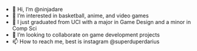 - 👋 Hi, I’m @ninjadare
- 👀 I’m interested in basketball, anime, and video games
- 🌱 I just graduated from UCI with a major in Game Design and a minor in Comp Sci
- 💞️ I’m looking to collaborate on game development projects
- 📫 How to reach me, best is instagram @superduperdarius

<!---
ninjadare/ninjadare is a ✨ special ✨ repository because its `README.md` (this file) appears on your GitHub profile.
You can click the Preview link to take a look at your changes.
--->
